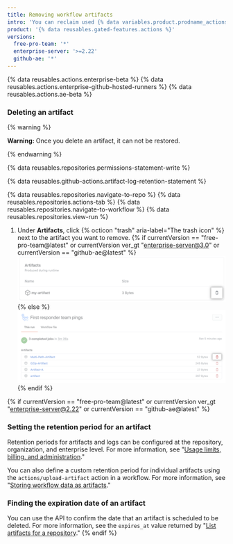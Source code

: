 ```yaml
---
title: Removing workflow artifacts
intro: 'You can reclaim used {% data variables.product.prodname_actions %} storage by deleting artifacts before they expire on {% data variables.product.product_name %}.'
product: '{% data reusables.gated-features.actions %}'
versions:
  free-pro-team: '*'
  enterprise-server: '>=2.22'
  github-ae: '*'
---
```


{% data reusables.actions.enterprise-beta %}
{% data reusables.actions.enterprise-github-hosted-runners %}
{% data reusables.actions.ae-beta %}

### Deleting an artifact

{% warning %}

**Warning:** Once you delete an artifact, it can not be restored.

{% endwarning %}

{% data reusables.repositories.permissions-statement-write %}

{% data reusables.github-actions.artifact-log-retention-statement %}

{% data reusables.repositories.navigate-to-repo %}
{% data reusables.repositories.actions-tab %}
{% data reusables.repositories.navigate-to-workflow %}
{% data reusables.repositories.view-run %}
1. Under **Artifacts**, click
{% octicon "trash" aria-label="The trash icon" %} next to the artifact you want to remove.
    {% if currentVersion == "free-pro-team@latest" or currentVersion ver_gt "enterprise-server@3.0" or currentVersion == "github-ae@latest" %}
 ![Delete artifact drop-down menu](/assets/images/help/repository/actions-delete-artifact-updated.png)
    {% else %}
    ![Delete artifact drop-down menu](/assets/images/help/repository/actions-delete-artifact.png)
    {% endif %}

{% if currentVersion == "free-pro-team@latest" or currentVersion ver_gt "enterprise-server@2.22" or currentVersion == "github-ae@latest" %}
### Setting the retention period for an artifact

Retention periods for artifacts and logs can be configured at the repository, organization, and enterprise level. For more information, see "[Usage limits, billing, and administration](/actions/reference/usage-limits-billing-and-administration#artifact-and-log-retention-policy)."

You can also define a custom retention period for individual artifacts using the `actions/upload-artifact` action in a workflow. For more information, see "[Storing workflow data as artifacts](/actions/guides/storing-workflow-data-as-artifacts#configuring-a-custom-artifact-retention-period)."

### Finding the expiration date of an artifact

You can use the API to confirm the date that an artifact is scheduled to be deleted. For more information, see the `expires_at` value returned by "[List artifacts for a repository](/rest/reference/actions#artifacts)."
{% endif %}
